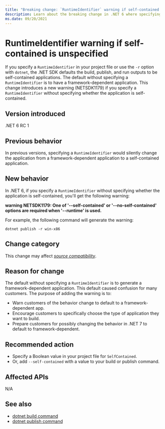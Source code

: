 ```yaml
---
title: "Breaking change: `RuntimeIdentifier` warning if self-contained is unspecified"
description: Learn about the breaking change in .NET 6 where specifying a `RuntimeIdentifier` without specifying whether an app is self-contained results in a warning.
ms.date: 09/20/2021
---
```

# RuntimeIdentifier warning if self-contained is unspecified

If you specify a `RuntimeIdentifier` in your project file or use the `-r` option with `dotnet`, the .NET SDK defaults the build, publish, and run outputs to be self-contained applications. The default without specifying a `RuntimeIdentifier` is to have a framework-dependent application. This change introduces a new warning (NETSDK1179) if you specify a `RuntimeIdentifier` without specifying whether the application is self-contained.

## Version introduced

.NET 6 RC 1

## Previous behavior

In previous versions, specifying a `RuntimeIdentifier` would silently change the application from a framework-dependent application to a self-contained application.

## New behavior

In .NET 6, if you specify a `RuntimeIdentifier` without specifying whether the application is self-contained, you'll get the following warning:

**warning NETSDK1179: One of '--self-contained' or '--no-self-contained' options are required when '--runtime' is used.**

For example, the following command will generate the warning:

```dotnetcli
dotnet publish -r win-x86
```

## Change category

This change may affect [*source compatibility*](../../categories.md#source-compatibility).

## Reason for change

The default without specifying a `RuntimeIdentifier` is to generate a framework-dependent application. This default caused confusion for many customers. The purpose of adding the warning is to:

- Warn customers of the behavior change to default to a framework-dependent app.
- Encourage customers to specifically choose the type of application they want to build.
- Prepare customers for possibly changing the behavior in .NET 7 to default to framework-dependent.

## Recommended action

- Specify a Boolean value in your project file for `SelfContained`.
- Or, add `--self-contained` with a value to your build or publish command.

## Affected APIs

N/A

## See also

- [dotnet build command](../../../tools/dotnet-build.md)
- [dotnet publish command](../../../tools/dotnet-publish.md)
